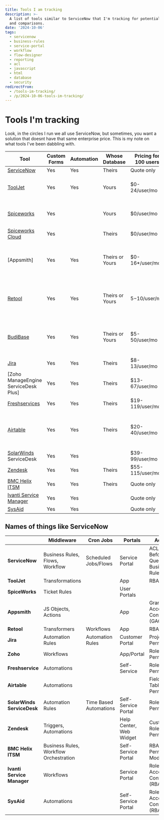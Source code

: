 ```yaml
---
title: Tools I am tracking
description: >-
  A list of tools similar to ServiceNow that I'm tracking for potential use cases
  and comparisons.
date: '2024-10-06'
tags:
  - servicenow
  - business-rules
  - service-portal
  - workflow
  - flow-designer
  - reporting
  - acl
  - javascript
  - html
  - database
  - security
redirectFrom:
  - /tools-im-tracking/
  - /p/2024-10-06-tools-im-tracking/
---
```


# Tools I'm tracking

Look, in the circles I run we all use ServiceNow, but sometimes, you want a solution that doesnt have that same enterprise price.  This is my note on what tools I've been dabbling with.

| Tool                                 | Custom Forms | Automation | Whose Database  | Pricing for 100 users | Difference                                           |
| ------------------------------------ | ------------ | ---------- | --------------- | --------------------- | ---------------------------------------------------- |
| [ServiceNow]                         | Yes          | Yes        | Theirs          | Quote only            |                                                      |
| [ToolJet]                            | Yes          | Yes        | Yours           | $0-24/user/mo         | Can be selfhosted for cost at your cost.             |
| [Spiceworks]                         | Yes          |            | Yours           | $0/user/mo            | Makes money by serving ads. |
| [Spiceworks Cloud]                   | Yes          |            | Theirs          | $0/user/mo            |  |
| [Appsmith]                           | Yes          | Yes        | Theirs or Yours | $0-16*/user/mo        | Appsmith charges by hours used per agent at $0.40/hr.|
| [Retool]                             | Yes          | Yes        | Theirs or Yours | $5-$10/user/mo        | Granular Access Controls only for Enterprise clients |
| [BudiBase]                           | Yes          | Yes        | Theirs or Yours | $5-50/user/mo         | Can be selfhosted, which gives you different limits. |
| [Jira]                               | Yes          | Yes        | Theirs          | $8-13/user/mo         |                                                      |
| [Zoho ManageEngine ServiceDesk Plus] | Yes          | Yes        | Theirs          | $13-67/user/mo        |                                                      |
| [Freshservices]                      | Yes          | Yes        | Theirs          | $19-119/user/mo       |                                                      |
| [Airtable]                           | Yes          | Yes        | Theirs          | $20-40/user/mo        | Limited on Record count per "base" 50k-125k.         |
| [SolarWinds] ServiceDesk             | Yes          | Yes        |                 | $39-99/user/mo        |                                                      |
| [Zendesk]                            | Yes          | Yes        | Theirs          | $55-115/user/mo       |                                                      |
| [BMC Helix ITSM]                     | Yes          | Yes        | Theirs          | Quote only            |                                                      |
| [Ivanti Service Manager]             | Yes          | Yes        |                 | Quote only            |                                                      |
| [SysAid]                             | Yes          | Yes        |                 | Quote only            |                                                      |


## Names of things like ServiceNow

| |Middleware|Cron Jobs|Portals|Access|Reporting|
|---|---|---|---|---|---|
|**ServiceNow**|Business Rules, Flows, Workflow|Scheduled Jobs/Flows|Service Portal|ACLs, Before Query Business Rules|Platform Analytics|
|**ToolJet**|Transformations||App|RBAC||
|**SpiceWorks**|Ticket Rules||User Portals||Reports|
|**Appsmith**|JS Objects, Actions||App|Granular Access Controls (GAC)||
|**Retool**|Transformers|Workflows|App|RBAC||
|**Jira**|Automation Rules|Automation Rules|Customer Portal|Project Permissions|Jira Reports|
|**Zoho**|Workflows||App/Portal|Role-Based Permissions||
|**Freshservice**|Automations||Self-Service|Roles and Permissions|Reports|
|**Airtable**|Automations|||Field & Table Permissions|Airtable Reporting|
|**SolarWinds ServiceDesk**|Automation Rules|Time Based Automations|Self-Service Portal|Roles and Permissions|Reports & Analytics|
|**Zendesk**|Triggers, Automations||Help Center, Web Widget|Custom Roles & Permissions||
|**BMC Helix ITSM**|Business Rules, Workflow Orchestration||Self-Service Portal|RBAC, Permission Models||
|**Ivanti Service Manager**|Workflows||Service Portal|Role-Based Access Control (RBAC)||
|**SysAid**|Automations||Self-Service Portal|Role-Based Access Control (RBAC)|SysAid Reports|



[Zoho]: https://www.manageengine.com/products/service-desk/pricing.html
[Jira]: https://www.atlassian.com/software/jira/service-management/pricing
[Budibase]: https://budibase.com/pricing/
[Retool]: https://retool.com/pricing
[SpiceWorks]: https://www.spiceworks.com/pricing/
[SpiceWorks Cloud]: https://www.spiceworks.com/free-cloud-help-desk-software/
[ToolJet]:https://www.tooljet.com/pricing
[Freshservices]: https://www.freshworks.com/freshservice/pricing/
[Airtable]:https://airtable.com/pricing
[Solarwinds]:https://www.solarwinds.com/service-desk/pricing
[Zendesk]:https://www.zendesk.com/pricing/
[ServiceNow]:https://www.servicenow.com/lpgp/pricing-itsm.html
[BMC Helix ITSM]:https://www.bmc.com/it-solutions/bmc-helix-itsm.html
[Ivanti Service Manager]:https://www.ivanti.com/lp/esm/contact/enterprise-service-management
[SysAid]:https://www.sysaid.com/plans